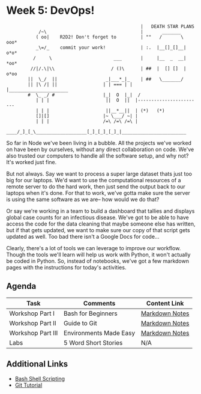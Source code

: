 # Week 5: DevOps!

```
                                                  |   DEATH STAR PLANS
            /~\                                   |       _______        
           ( oo|    R2D2! Don't forget to         | ""   /       \  ooo*
           _\=/_    commit your work!             | :.  |__[]_[]__| o*o*
          /     \                       ___       |     |__  _  __| *oo*
         //|/.\|\\                     / ()\      | ##  |  [] []  | o*oo
        ||  \_/  ||                  _|___*_|_    | ##   \_______/       
        || |\ /| ||                 | | === | |   |______________________
        #  \_ _/ #                  |_|  O  |_|  /                       
           | | |                     ||  O  ||  |------------------------
           | | |                     ||__*__||  | (*)   (*)                 
           []|[]                    |~ \___/ ~| |                         
           | | |                    /=\ /=\ /=\ |                        
      ____/_]_[_\___________________[_]_[_]_[_]_|________________________
```

So far in Node we've been living in a bubble. All the projects we've worked on have been by ourselves, without any direct collaboration on code. We've also trusted our computers to handle all the software setup, and why not? It's worked just fine. 

But not always. Say we want to process a super large dataset thats just too big for our laptops. We'd want to use the computational resources of a remote server to do the hard work, then just send the output back to our laptops when it's done. For that to work, we've gotta make sure the server is using the same software as we are– how would we do that?

Or say we're working in a team to build a dashboard that tallies and displays global case counts for an infectious disease. We've got to be able to have access the code for the data cleaning that maybe someone else has written, but if that gets updated, we want to make sure our copy of that script gets updated as well. Too bad there isn't a Google Docs for code... 

Clearly, there's a lot of tools we can leverage to improve our workflow. Though the tools we'll learn will help us work with Python, it won't actually be coded in Python. So, instead of notebooks, we've got a few markdown pages with the instructions for today's activities. 

## Agenda
| **Task**    | Comments               | Content Link     |
| ----------- | --------------------- | ---------- |
| Workshop Part I| Bash for Beginners |  [Markdown Notes](workshop/bash.md) |
| Workshop Part II| Guide to Git |  [Markdown Notes](./workshop/git.md) |
| Workshop Part III| Environments Made Easy |  [Markdown Notes](./workshop/venv.md) |
| Labs        | 5 Word Short Stories   |  N/A  |        

## Additional Links
- [Bash Shell Scripting](https://en.wikibooks.org/wiki/Bash_Shell_Scripting#Introduction) 
- [Git Tutorial](https://github.com/jlord/git-it-electron)

